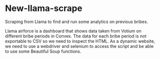 # New-llama-scrape
Scraping from Llama to find and run some analytics on previous bribes.

Llama airforce is a dashboard that shows data taken from Votium on different bribe periods in Convex. The data for each bribe period is not exportable to CSV so we need to inspect the HTML. As a dynamic website, we need to use a webdriver and selenium to access the script and be able to use some Beautiful Soup functions.
